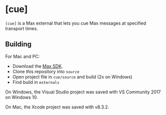 # [cue]

`[cue]` is a Max external that lets you cue Max messages
at specified transport times.

## Building

For Mac and PC:

- Download the [Max SDK](https://cycling74.com/downloads/sdk/).
- Clone this repository into `source`
- Open project file in `cue/source` and build (2x on Windows)
- Find build in `externals`

On Windows, the Visual Studio project was saved with VS Community 2017 on Windows 10.

On Mac, the Xcode project was saved with v8.3.2.
